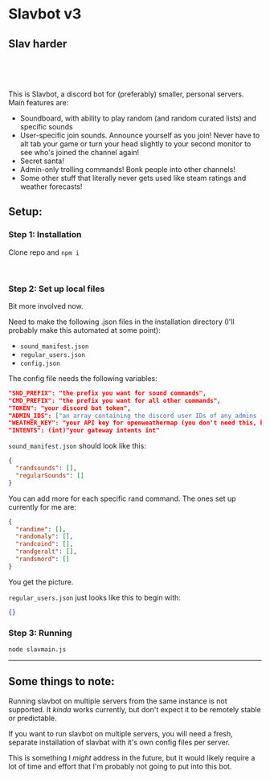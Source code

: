 # Slavbot v3

## Slav harder

&nbsp;

&nbsp;

This is Slavbot, a discord bot for (preferably) smaller, personal servers. Main features are:

- Soundboard, with ability to play random (and random curated lists) and specific sounds
- User-specific join sounds. Announce yourself as you join! Never have to alt tab your game or turn your head slightly to your second monitor to see who's joined the channel again!
- Secret santa!
- Admin-only trolling commands! Bonk people into other channels!
- Some other stuff that literally never gets used like steam ratings and weather forecasts!

## Setup:

### Step 1: Installation

Clone repo and `npm i`

&nbsp;

### Step 2: Set up local files

Bit more involved now.

Need to make the following .json files in the installation directory (I'll probably make this automated at some point):

- `sound_manifest.json`
- `regular_users.json`
- `config.json`

The config file needs the following variables:

```json
"SND_PREFIX": "the prefix you want for sound commands",
"CMD_PREFIX": "the prefix you want for all other commands",
"TOKEN": "your discord bot token",
"ADMIN_IDS": ["an array containing the discord user IDs of any admins (you should start with your own to use slavbot properly)"],
"WEATHER_KEY": "your API key for openweathermap (you don't need this, but slavbot will likely crash if you use the weather command without it)",
"INTENTS": (int)"your gateway intents int"
```

`sound_manifest.json` should look like this:

```json
{
  "randsounds": [],
  "regularSounds": []
}
```

You can add more for each specific rand command. The ones set up currently for me are:

```json
{
  "randime": [],
  "randomaly": [],
  "randcoind": [],
  "randgeralt": [],
  "randsmord": []
}
```

You get the picture.

`regular_users.json` just looks like this to begin with:

```json
{}
```

### Step 3: Running

```
node slavmain.js
```

---

## Some things to note:

Running slavbot on multiple servers from the same instance is not supported. It _kinda_ works currently, but don't expect it to be remotely stable or predictable.

If you want to run slavbot on multiple servers, you will need a fresh, separate installation of slavbat with it's own config files per server.

This is something I _might_ address in the future, but it would likely require a lot of time and effort that I'm probably not going to put into this bot.

